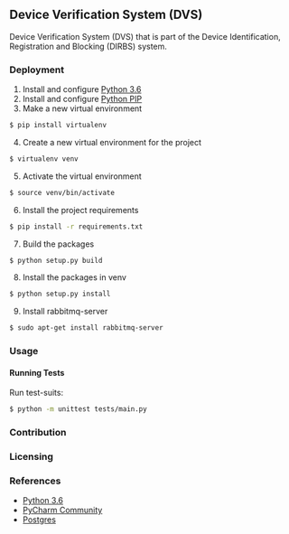 ## Device Verification System (DVS)
Device Verification System (DVS) that is part of the Device Identification,
Registration and Blocking (DIRBS) system.

### Deployment
1. Install and configure [Python 3.6](https://www.python.org)
2. Install and configure [Python PIP](https://pip.pypa.io/en/stable/installing/)
3. Make a new virtual environment
```bash
$ pip install virtualenv
```

4. Create a new virtual environment for the project
```bash
$ virtualenv venv
```

5. Activate the virtual environment
```bash
$ source venv/bin/activate
```

6. Install the project requirements
```bash
$ pip install -r requirements.txt
```

7. Build the packages
```bash
$ python setup.py build
```

8. Install the packages in venv
```bash
$ python setup.py install
```

9. Install rabbitmq-server
```bash
$ sudo apt-get install rabbitmq-server
```

### Usage
#### Running Tests
Run test-suits:
```bash
$ python -m unittest tests/main.py
```

### Contribution

### Licensing

### References
- [Python 3.6](https://www.python.org/)
- [PyCharm Community](https://www.jetbrains.com/pycharm/)
- [Postgres](https://www.postgresql.org/)
